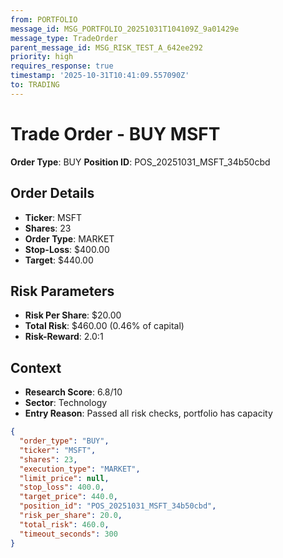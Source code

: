 ```yaml
---
from: PORTFOLIO
message_id: MSG_PORTFOLIO_20251031T104109Z_9a01429e
message_type: TradeOrder
parent_message_id: MSG_RISK_TEST_A_642ee292
priority: high
requires_response: true
timestamp: '2025-10-31T10:41:09.557090Z'
to: TRADING
---
```


# Trade Order - BUY MSFT

**Order Type**: BUY
**Position ID**: POS_20251031_MSFT_34b50cbd

## Order Details
- **Ticker**: MSFT
- **Shares**: 23
- **Order Type**: MARKET
- **Stop-Loss**: $400.00
- **Target**: $440.00

## Risk Parameters
- **Risk Per Share**: $20.00
- **Total Risk**: $460.00 (0.46% of capital)
- **Risk-Reward**: 2.0:1

## Context
- **Research Score**: 6.8/10
- **Sector**: Technology
- **Entry Reason**: Passed all risk checks, portfolio has capacity

```json
{
  "order_type": "BUY",
  "ticker": "MSFT",
  "shares": 23,
  "execution_type": "MARKET",
  "limit_price": null,
  "stop_loss": 400.0,
  "target_price": 440.0,
  "position_id": "POS_20251031_MSFT_34b50cbd",
  "risk_per_share": 20.0,
  "total_risk": 460.0,
  "timeout_seconds": 300
}
```
